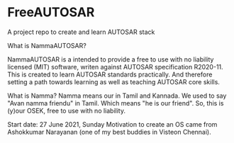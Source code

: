 # FreeAUTOSAR
A project repo to create and learn AUTOSAR stack



What is NammaAUTOSAR?

NammaAUTOSAR is a intended to provide a free to use with no liability licensed (MIT) software, writen against AUTOSAR specification R2020-11. This is created to learn AUTOSAR standards practically. And therefore setting a path towards learning as well as teaching AUTOSAR core skills.

What is Namma? Namma means our in Tamil and Kannada. We used to say "Avan namma friendu" in Tamil. Which means "he is our friend". So, this is (y)our OSEK, free to use with no liability.

Start date: 27 June 2021, Sunday
Motivation to create an OS came from Ashokkumar Narayanan (one of my best buddies in Visteon Chennai).

